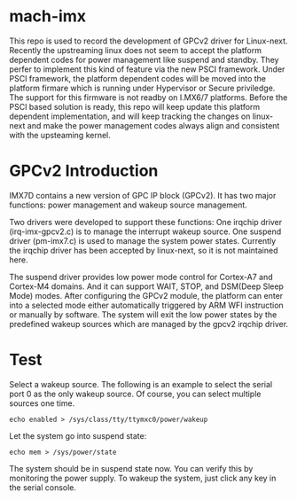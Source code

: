 # mach-imx

This repo is used to record the development of GPCv2 driver for Linux-next. Recently the upstreaming linux does not seem to accept the platform dependent codes for power management like suspend and standby. They perfer to implement this kind of feature via the new PSCI framework. Under PSCI framework, the platform dependent codes will be moved into the platform firmare which is running under Hypervisor or Secure priviledge. The support for this firmware is not readby on I.MX6/7 platforms. Before the PSCI based solution is ready, this repo will keep update this platform dependent implementation, and will keep tracking the changes on linux-next and make the power management codes always align and consistent with the upsteaming kernel.

# GPCv2 Introduction

IMX7D contains a new version of GPC IP block (GPCv2). It has two major functions: power management and wakeup source management.

Two drivers were developed to support these functions: 
One irqchip driver (irq-imx-gpcv2.c) is to manage the interrupt wakeup source. 
One suspend driver (pm-imx7.c) is used to manage the system power states.
Currently the irqchip driver has been accepted by linux-next, so it is not maintained here.

The suspend driver provides low power mode control for Cortex-A7 and Cortex-M4 domains. And it can support WAIT, STOP, and DSM(Deep Sleep Mode) modes. After configuring the GPCv2 module, the platform can enter into a selected mode either automatically triggered by ARM WFI instruction or manually by software. The system will exit the low power states by the predefined wakeup sources which are managed by the gpcv2 irqchip driver.

# Test

Select a wakeup source. The following is an example to select the serial port 0 as the only wakeup source. Of course, you can select multiple sources one time.

    echo enabled > /sys/class/tty/ttymxc0/power/wakeup

Let the system go into suspend state:

    echo mem > /sys/power/state

The system should be in suspend state now. You can verify this by monitoring the power supply. To wakeup the system, just click any key in the serial console.

    

